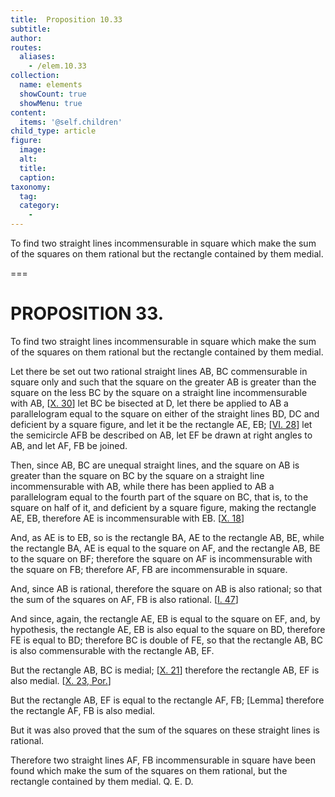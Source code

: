 ```yaml
---
title:  Proposition 10.33
subtitle: 
author:
routes:
  aliases:
    - /elem.10.33
collection:
  name: elements
  showCount: true
  showMenu: true
content:
  items: '@self.children'
child_type: article
figure:
  image:
  alt:
  title:
  caption:
taxonomy:
  tag:
  category:
    - 
---
```


<p><hi rend="ital">To find two straight lines incommensurable in square which make the sum of the squares on them rational but the rectangle contained by them medial</hi>. </p>

===

<h1>PROPOSITION 33.</h1>
<p><span class="ital">To find two straight lines incommensurable in square which make the sum of the squares on them rational but the rectangle contained by them medial</span>. </p>

<p>Let there be set out two rational straight lines <span class="ital">AB</span>, <span class="ital">BC</span> commensurable in square only and such that the square on the greater <span class="ital">AB</span> is greater than the square on the less <span class="ital">BC</span> by the square on a straight line incommensurable with <span class="ital">AB</span>, [<a href="/elem.10.30">X. 30</a>] 
       <pb n="76"/>let <span class="ital">BC</span> be bisected at <span class="ital">D</span>, let there be applied to <span class="ital">AB</span> a parallelogram equal to the square on either of the straight lines <span class="ital">BD</span>, <span class="ital">DC</span> and deficient by a square figure, and let it be the rectangle <span class="ital">AE</span>, <span class="ital">EB</span>; [<a href="/elem.6.28">VI. 28</a>] let the semicircle <span class="ital">AFB</span> be described on <span class="ital">AB</span>, let <span class="ital">EF</span> be drawn at right angles to <span class="ital">AB</span>, and let <span class="ital">AF</span>, <span class="ital">FB</span> be joined. </p>

<p>Then, since <span class="ital">AB</span>, <span class="ital">BC</span> are unequal straight lines, and the square on <span class="ital">AB</span> is greater than the square on <span class="ital">BC</span> by the square on a straight line incommensurable with <span class="ital">AB</span>, while there has been applied to <span class="ital">AB</span> a parallelogram equal to the fourth part of the square on <span class="ital">BC</span>, that is, to the square on half of it, and deficient by a square figure, making the rectangle <span class="ital">AE</span>, <span class="ital">EB</span>, therefore <span class="ital">AE</span> is incommensurable with <span class="ital">EB</span>. [<a href="/elem.10.18">X. 18</a>] </p>

<p>And, as <span class="ital">AE</span> is to <span class="ital">EB</span>, so is the rectangle <span class="ital">BA</span>, <span class="ital">AE</span> to the rectangle <span class="ital">AB</span>, <span class="ital">BE</span>, while the rectangle <span class="ital">BA</span>, <span class="ital">AE</span> is equal to the square on <span class="ital">AF</span>, and the rectangle <span class="ital">AB</span>, <span class="ital">BE</span> to the square on <span class="ital">BF</span>; therefore the square on <span class="ital">AF</span> is incommensurable with the square on <span class="ital">FB</span>; therefore <span class="ital">AF</span>, <span class="ital">FB</span> are incommensurable in square. </p>

<p>And, since <span class="ital">AB</span> is rational, therefore the square on <span class="ital">AB</span> is also rational; so that the sum of the squares on <span class="ital">AF</span>, <span class="ital">FB</span> is also rational. [<a href="/elem.1.47">I. 47</a>] </p>

<p>And since, again, the rectangle <span class="ital">AE</span>, <span class="ital">EB</span> is equal to the square on <span class="ital">EF</span>, and, by hypothesis, the rectangle <span class="ital">AE</span>, <span class="ital">EB</span> is also equal to the square on <span class="ital">BD</span>, therefore <span class="ital">FE</span> is equal to <span class="ital">BD</span>; therefore <span class="ital">BC</span> is double of <span class="ital">FE</span>, so that the rectangle <span class="ital">AB</span>, <span class="ital">BC</span> is also commensurable with the rectangle <span class="ital">AB</span>, <span class="ital">EF</span>. </p>

<p>But the rectangle <span class="ital">AB</span>, <span class="ital">BC</span> is medial; [<a href="/elem.10.21">X. 21</a>] therefore the rectangle <span class="ital">AB</span>, <span class="ital">EF</span> is also medial. [<a href="/elem.10.23.p.1">X. 23, Por.</a>] <pb n="77"/></p>

<p>But the rectangle <span class="ital">AB</span>, <span class="ital">EF</span> is equal to the rectangle <span class="ital">AF</span>, <span class="ital">FB</span>; [Lemma] therefore the rectangle <span class="ital">AF</span>, <span class="ital">FB</span> is also medial. </p>

<p>But it was also proved that the sum of the squares on these straight lines is rational. </p>

<p>Therefore two straight lines <span class="ital">AF</span>, <span class="ital">FB</span> incommensurable in square have been found which make the sum of the squares on them rational, but the rectangle contained by them medial. Q. E. D.</p>
